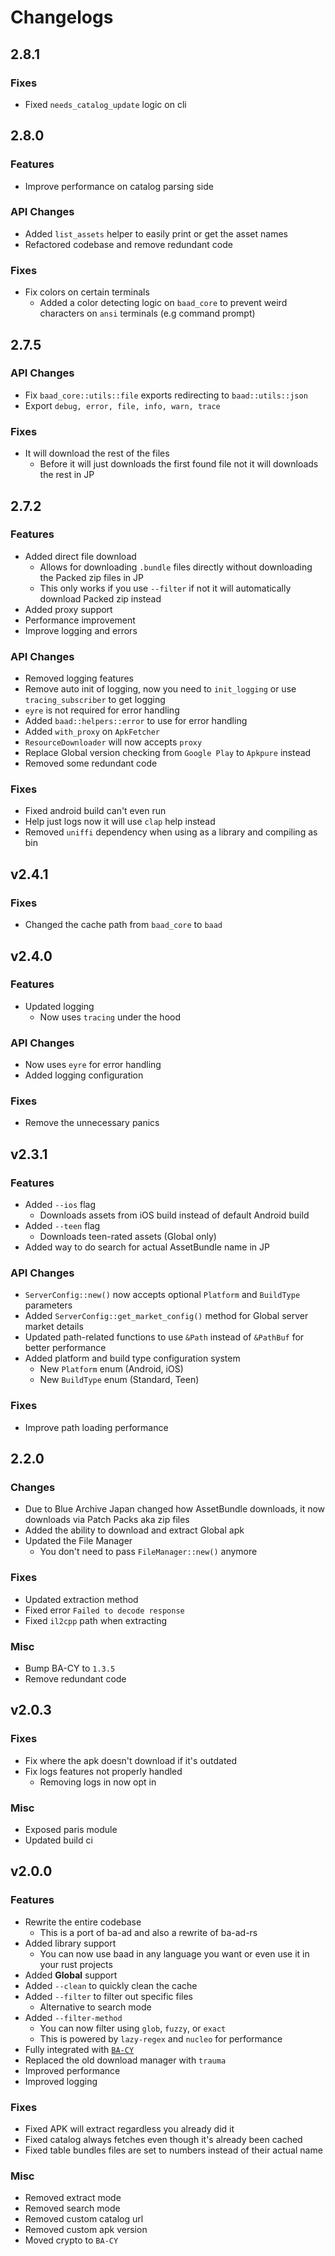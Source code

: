 # Changelogs

## 2.8.1

### Fixes

- Fixed `needs_catalog_update` logic on cli

## 2.8.0

### Features

- Improve performance on catalog parsing side

### API Changes

- Added `list_assets` helper to easily print or get the asset names
- Refactored codebase and remove redundant code

### Fixes

- Fix colors on certain terminals
  - Added a color detecting logic on `baad_core` to prevent weird characters on `ansi` terminals (e.g command prompt)

## 2.7.5

### API Changes

- Fix `baad_core::utils::file` exports redirecting to `baad::utils::json`
- Export `debug, error, file, info, warn, trace`


### Fixes

- It will download the rest of the files
    - Before it will just downloads the first found file not it will downloads the rest in JP


## 2.7.2

### Features

- Added direct file download
    - Allows for downloading `.bundle` files directly without downloading the Packed zip files in JP
    - This only works if you use `--filter` if not it will automatically download Packed zip instead
- Added proxy support
- Performance improvement
- Improve logging and errors

### API Changes

- Removed logging features
- Remove auto init of logging, now you need to `init_logging` or use `tracing_subscriber` to get logging
- `eyre` is not required for error handling
- Added `baad::helpers::error` to use for error handling
- Added `with_proxy` on `ApkFetcher`
- `ResourceDownloader` will now accepts `proxy`
- Replace Global version checking from `Google Play` to `Apkpure` instead
- Removed some redundant code

### Fixes

- Fixed android build can't even run
- Help just logs now it will use `clap` help instead
- Removed `uniffi` dependency when using as a library and compiling as bin

## v2.4.1

### Fixes

- Changed the cache path from `baad_core` to `baad`

## v2.4.0

### Features

- Updated logging
    - Now uses `tracing` under the hood

### API Changes

- Now uses `eyre` for error handling
- Added logging configuration

### Fixes

- Remove the unnecessary panics

## v2.3.1

### Features

- Added `--ios` flag
    - Downloads assets from iOS build instead of default Android build
- Added `--teen` flag
    - Downloads teen-rated assets (Global only)
- Added way to do search for actual AssetBundle name in JP

### API Changes

- `ServerConfig::new()` now accepts optional `Platform` and `BuildType` parameters
- Added `ServerConfig::get_market_config()` method for Global server market details
- Updated path-related functions to use `&Path` instead of `&PathBuf` for better performance
- Added platform and build type configuration system
    - New `Platform` enum (Android, iOS)
    - New `BuildType` enum (Standard, Teen)

### Fixes

- Improve path loading performance

## 2.2.0

### Changes

- Due to Blue Archive Japan changed how AssetBundle downloads,
  it now downloads via Patch Packs aka zip files
- Added the ability to download and extract Global apk
- Updated the File Manager
    - You don't need to pass `FileManager::new()` anymore

### Fixes

- Updated extraction method
- Fixed error `Failed to decode response`
- Fixed `il2cpp` path when extracting

### Misc

- Bump BA-CY to `1.3.5`
- Remove redundant code

## v2.0.3

### Fixes

- Fix where the apk doesn't download if it's outdated
- Fix logs features not properly handled
    - Removing logs in now opt in

### Misc

- Exposed paris module
- Updated build ci

## v2.0.0

### Features

- Rewrite the entire codebase
    - This is a port of ba-ad and also a rewrite of ba-ad-rs
- Added library support
    - You can now use baad in any language you want or even use it in your rust projects
- Added **Global** support
- Added `--clean` to quickly clean the cache
- Added `--filter` to filter out specific files
    - Alternative to search mode
- Added `--filter-method`
    - You can now filter using `glob`, `fuzzy`, or `exact`
    - This is powered by `lazy-regex` and `nucleo` for performance
- Fully integrated with [`BA-CY`](https://github.com/Deathemonic/BA-CY)
- Replaced the old download manager with `trauma`
- Improved performance
- Improved logging

### Fixes

- Fixed APK will extract regardless you already did it
- Fixed catalog always fetches even though it's already been cached
- Fixed table bundles files are set to numbers instead of their actual name

### Misc

- Removed extract mode
- Removed search mode
- Removed custom catalog url
- Removed custom apk version
- Moved crypto to `BA-CY`